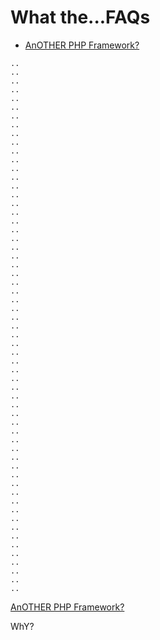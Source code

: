 # What the...FAQs


* [AnOTHER PHP Framework?](WTFAQ.md#another-php-framework)

```
..
..
..
..
..
..
..
..
..
..
..
..
..
..
..
..
..
..
..
..
..
..
..
..
..
..
..
..
..
..
..
..
..
..
..
..
..
..
..
..
..
..
..
..
..
..
..
..
..
..
..
..
..
..
..
..
..
..
..
..
..

```
[AnOTHER PHP Framework?](#another-php-framework)

WhY?
